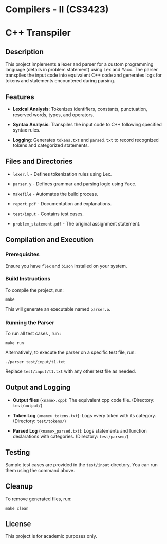 # Compilers - II (CS3423)
# C++ Transpiler

## Description

This project implements a lexer and parser for a custom programming language (details in problem statement) using Lex and Yacc. The parser transpiles the input code into equivalent C++ code and generates logs for tokens and statements encountered during parsing.

## Features

-   **Lexical Analysis**: Tokenizes identifiers, constants, punctuation, reserved words, types, and operators.
    
-   **Syntax Analysis**: Transpiles the input code to C++ following specified syntax rules.
    
-   **Logging**: Generates `tokens.txt` and `parsed.txt` to record recognized tokens and categorized statements.
    

## Files and Directories

-   `lexer.l` - Defines tokenization rules using Lex.
    
-   `parser.y` - Defines grammar and parsing logic using Yacc.
    
-   `Makefile` - Automates the build process.
    
-   `report.pdf` - Documentation and explanations.
    
-   `test/input` - Contains test cases.
    
-   `problem_statement.pdf` - The original assignment statement.
    

## Compilation and Execution

### Prerequisites

Ensure you have `flex` and `bison` installed on your system.

### Build Instructions

To compile the project, run:

```
make
```

This will generate an executable named `parser.o`.

### Running the Parser
To run all test cases , run :
```
make run
```
Alternatively, to execute the parser on a specific test file, run:

```
./parser test/input/t1.txt
```

Replace `test/input/t1.txt` with any other test file as needed.

## Output and Logging
- **Output files** (`<name>.cpp`): The equivalent cpp code file. (Directory: `test/output/`)
-   **Token Log** (`<name>_tokens.txt`): Logs every token with its category. (Directory: `test/tokens/`)
    
-   **Parsed Log** (`<name>_parsed.txt`): Logs statements and function declarations with categories. (Directory: `test/parsed/`)
    

## Testing

Sample test cases are provided in the `test/input` directory. You can run them using the command above.

## Cleanup

To remove generated files, run:

```
make clean
```

## License

This project is for academic purposes only.
